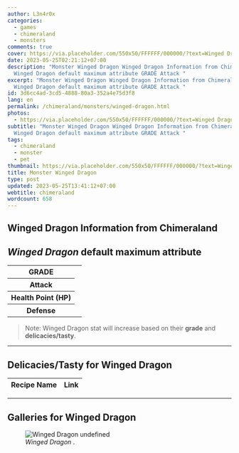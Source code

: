 ```yaml
---
author: L3n4r0x
categories:
  - games
  - chimeraland
  - monsters
comments: true
cover: https://via.placeholder.com/550x50/FFFFFF/000000/?text=Winged Dragon
date: 2023-05-25T02:21:12+07:00
description: "Monster Winged Dragon Winged Dragon Information from Chimeraland
  Winged Dragon default maximum attribute GRADE Attack "
excerpt: "Monster Winged Dragon Winged Dragon Information from Chimeraland
  Winged Dragon default maximum attribute GRADE Attack "
id: 3d6cc4ad-3cd5-4888-80a3-352a4e75d3f8
lang: en
permalink: /chimeraland/monsters/winged-dragon.html
photos:
  - https://via.placeholder.com/550x50/FFFFFF/000000/?text=Winged Dragon
subtitle: "Monster Winged Dragon Winged Dragon Information from Chimeraland
  Winged Dragon default maximum attribute GRADE Attack "
tags:
  - chimeraland
  - monster
  - pet
thumbnail: https://via.placeholder.com/550x50/FFFFFF/000000/?text=Winged Dragon
title: Monster Winged Dragon
type: post
updated: 2023-05-25T13:41:12+07:00
webtitle: chimeraland
wordcount: 658
---
```


<link
  rel="stylesheet"
  href="https://rawcdn.githack.com/dimaslanjaka/Web-Manajemen/870a349/css/bootstrap-5-3-0-alpha3-wrapper.css"
/>
<section id="bootstrap-wrapper">
  <div data-bs-theme="dark">
    <h2>Winged Dragon Information from Chimeraland</h2>
    <h2 id="attribute"><i>Winged Dragon</i> default maximum attribute</h2>
    <div class="row">
      <div class="col mb-2">
        <div class="card">
          <div class="card-body">
            <table>
              <tr>
                <th>GRADE</th>
                <td><br /></td>
              </tr>
              <tr>
                <th>Attack</th>
                <td></td>
              </tr>
              <tr>
                <th>Health Point (HP)</th>
                <td></td>
              </tr>
              <tr>
                <th>Defense</th>
                <td></td>
              </tr>
            </table>
          </div>
        </div>
      </div>
    </div>
    <blockquote class="bd-callout bd-callout-warning">
      Note: Winged Dragon stat will increase based on their <b>grade</b> and
      <b>delicacies/tasty</b>.
    </blockquote>
    <hr />
    <h2 id="delicacies">Delicacies/Tasty for Winged Dragon</h2>
    <div class="card">
      <div class="card-body">
        <div class="table-responsive">
          <table class="table table-striped">
            <thead>
              <tr>
                <th>Recipe Name</th>
                <th>Link</th>
              </tr>
            </thead>
            <tbody></tbody>
          </table>
        </div>
      </div>
    </div>
    <hr />
    <div id="gallery">
      <h2>Galleries for Winged Dragon</h2>
      <div class="row">
        <div class="col-lg-6 col-12">
          <figure>
            <img
              src="https://www.webmanajemen.com/undefined"
              alt="Winged Dragon undefined"
            />
            <figcaption style="word-wrap: break-word">
              <i>Winged Dragon</i> .
            </figcaption>
          </figure>
        </div>
      </div>
    </div>
  </div>
</section>